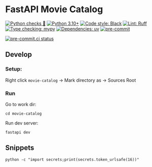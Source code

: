 # FastAPI Movie Catalog
[![Python checks 🐍](https://img.shields.io/github/actions/workflow/status/mksmin/fastapi-url-shortener/python-checks.yaml?branch=master&label=Python%20checks%20%F0%9F%90%8D&style=for-the-badge&logo=github&logoColor=white)](https://github.com/mksmin/fastapi-url-shortener/actions/workflows/python-checks.yaml)
[![Python 3.10+](https://img.shields.io/badge/python-3.10%2B-3776AB?style=for-the-badge&logo=python&logoColor=white)](https://www.python.org/)
[![Code style: Black](https://img.shields.io/badge/Code%20style-Black-000000?style=for-the-badge&logo=python&logoColor=white)](https://github.com/psf/black)
[![Lint: Ruff](https://img.shields.io/badge/Lint-Ruff-2b9348?style=for-the-badge&logo=python&logoColor=white)](https://github.com/astral-sh/ruff)
[![Type checking: mypy](https://img.shields.io/badge/Type%20checking-mypy-007ec6?style=for-the-badge&logo=python&logoColor=white)](https://github.com/python/mypy)
[![Dependencies: uv](https://img.shields.io/badge/dependencies-uv-8A2BE2?style=for-the-badge&logo=python&logoColor=white)](https://github.com/astral-sh/uv)
[![pre-commit](https://img.shields.io/badge/pre--commit-enabled-555555?style=for-the-badge&logo=python&logoColor=white)](https://github.com/pre-commit/pre-commit)

[![pre-commit.ci status](https://results.pre-commit.ci/badge/github/mksmin/fastapi-movie-catalog/master.svg)](https://results.pre-commit.ci/latest/github/mksmin/fastapi-movie-catalog/master)

## Develop

### Setup:
Right click `movie-catalog` -> Mark directory as ->  Sources Root

### Run

Go to work dir:
```shell
cd movie-catalog
```

Run dev server:
```shell
fastapi dev
```

## Snippets
```shell
python -c "import secrets;print(secrets.token_urlsafe(16))"
```
